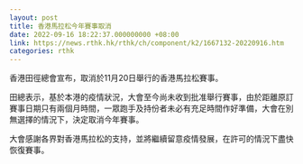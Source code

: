 ```yaml
---
layout: post
title: 香港馬拉松今年賽事取消
date: 2022-09-16 18:22:37.000000000 +08:00
link: https://news.rthk.hk/rthk/ch/component/k2/1667132-20220916.htm
categories: rthk
---
```


香港田徑總會宣布，取消於11月20日舉行的香港馬拉松賽事。

田總表示，基於本港的疫情狀況，大會至今尚未收到批准舉行賽事，由於距離原訂賽事日期只有兩個月時間，一眾跑手及持份者未必有充足時間作好準備，大會在別無選擇的情況下，決定取消今年賽事。

 大會感謝各界對香港馬拉松的支持，並將繼續留意疫情發展，在許可的情況下盡快恢復賽事。
